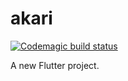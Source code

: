 # akari
[![Codemagic build status](https://api.codemagic.io/apps/6650447d74deb46c74c3c6e7/6650447d74deb46c74c3c6e6/status_badge.svg)](https://codemagic.io/apps/6650447d74deb46c74c3c6e7/6650447d74deb46c74c3c6e6/latest_build)

A new Flutter project.
